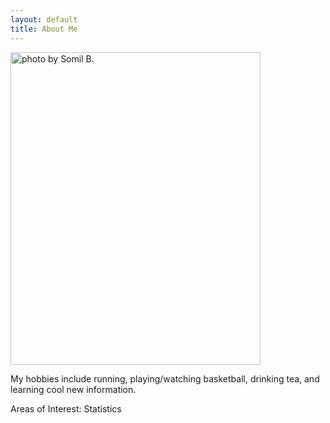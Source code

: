```yaml
---
layout: default
title: About Me
---
```


<img src="/assets/pictures/jump.JPG" style="width:400px;height:500px;" title="photo by Somil B." class="rotate90">

My hobbies include running, playing/watching basketball, drinking tea, and learning cool new information.



Areas of Interest: Statistics
